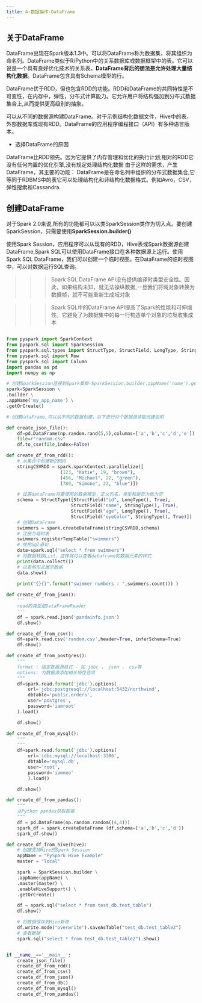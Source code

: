 ```yaml
---
title: 4-数据操作-DataFrame
---
```


## 关于DataFrame

DataFrame出现在Spark版本1.3中。可以将DataFrame称为数据集，将其组织为命名列。DataFrame类似于R/Python中的关系数据库或数据框架中的表。它可以说是一个具有良好优化技术的关系表。**DataFrame背后的想法是允许处理大量结构化数据**。DataFrame包含具有Schema模型的行。

DataFrame优于RDD，但也包含RDD的功能。RDD和DataFrame的共同特性是不可变性，在内存中，弹性，分布式计算能力。它允许用户将结构强加到分布式数据集合上,从而提供更高级别的抽象。

可以从不同的数据源构建DataFrame。对于示例结构化数据文件，Hive中的表，外部数据库或现有RDD。DataFrame的应用程序编程接口（API）有多种语言版本。

-   选择DataFrame的原因

DataFrame比RDD领先。因为它提供了内存管理和优化的执行计划;相对的RDD它没有任何内置的优化引擎,没有规定处理结构化数据
由于这样的需求，产生DataFrame，其主要的功能：
    DataFrame是在命名列中组织的分布式数据集合,它等同于RDBMS中的表它可以处理结构化和非结构化数据格式。例如Avro，CSV，弹性搜索和Cassandra.

## 创建DataFrame

对于Spark 2.0来说,所有的功能都可以以类SparkSession类作为切入点。要创建SparkSession，只需要使用**SparkSession.builder()**

使用Spark Session，应用程序可以从现有的RDD，Hive表或Spark数据源创建DataFrame,Spark SQL可以使用DataFrame接口在各种数据源上运行。使用Spark SQL DataFrame，我们可以创建一个临时视图。在DataFrame的临时视图中，可以对数据运行SQL查询。

>>> Spark SQL DataFrame API没有提供编译时类型安全性。因此，如果结构未知，就无法操纵数据,一旦我们将域对象转换为数据帧，就不可能重新生成域对象

>>> Spark SQL中的DataFrame API提高了Spark的性能和可伸缩性。它避免了为数据集中的每一行构造单个对象的垃圾收集成本


~~~python

from pyspark import SparkContext     
from pyspark.sql import SparkSession 
from pyspark.sql.types import StructType, StructField, LongType, StringType
from pyspark.sql import Row
from pyspark.sql import Column
import pandas as pd
import numpy as np

# 创建SparkSession连接到Spark集群-SparkSession.builder.appName('name').getOrCreate()
spark=SparkSession \
.builder \
.appName('my_app_name') \
.getOrCreate()

# 创建DataFrame,可以从不同的数据创建，以下进行对个数据源读取创建说明

def create_json_file():
    df=pd.DataFrame(np.random.rand(5,5),columns=['a','b','c','d','e']).applymap(lambda x: int(x*10))
    file=r"random.csv"
    df.to_csv(file,index=False)

def create_df_from_rdd():
    # 从集合中创建新的RDD
    stringCSVRDD = spark.sparkContext.parallelize([
                    (123, "Katie", 19, "brown"),
                    (456, "Michael", 22, "green"),
                    (789, "Simone", 23, "blue")])

    # 设置dataFrame将要使用的数据模型，定义列名，类型和是否为能为空
    schema = StructType([StructField("id", LongType(), True),
                        StructField("name", StringType(), True),
                        StructField("age", LongType(), True),
                        StructField("eyeColor", StringType(), True)])
    # 创建DataFrame
    swimmers = spark.createDataFrame(stringCSVRDD,schema)
    # 注册为临时表
    swimmers.registerTempTable("swimmers")
    # 使用Sql语句
    data=spark.sql("select * from swimmers")
    # 将数据转换List，这样就可以查看dataframe的数据元素的样式
    print(data.collect())
    # 以表格形式展示数据
    data.show()
    
    print("{}{}".format("swimmer numbers : ",swimmers.count()) )

def create_df_from_json():
    '''
    read的类型是DataFrameReader
    '''
    df = spark.read.json('pandainfo.json')
    df.show()

def create_df_from_csv():
    df=spark.read.csv('random.csv',header=True, inferSchema=True)
    df.show()

def create_df_from_postgres():
    """
    format : 指定数据源格式 - 如 jdbc ， json ， csv等
    options: 为数据源添加相关特性选项
    """
    df=spark.read.format('jdbc').options(
        url='jdbc:postgresql://localhost:5432/northwind',
        dbtable='public.orders',
        user='postgres',
        password='iamroot'
    ).load()

    df.show()

def create_df_from_mysql():
    """
    """
    df=spark.read.format('jdbc').options(
        url='jdbc:mysql://localhost:3306',
        dbtable='mysql.db',
        user='root',
        password='iamneo'
        ).load()

    df.show()

def create_df_from_pandas():
    """
    从Python pandas获取数据
    """
    df = pd.DataFrame(np.random.random((4,4)))
    spark_df = spark.createDataFrame (df,schema=['a','b','c','d'])
    spark_df.show()

def create_df_from_hive(hive):
    # 创建支持Hive的Spark Session
    appName = "PySpark Hive Example"
    master = "local"

    spark = SparkSession.builder \
    .appName(appName) \
    .master(master) \
    .enableHiveSupport() \
    .getOrCreate()

    df = spark.sql("select * from test_db.test_table")
    df.show()

    # 将数据保存到Hive新表
    df.write.mode("overwrite").saveAsTable("test_db.test_table2")
    # 查看数据
    spark.sql("select * from test_db.test_table2").show()


if __name__=='__main__':
    create_json_file()
    create_df_from_rdd() 
    create_df_from_csv()
    create_df_from_json()
    create_df_from_db()
    create_df_from_mysql()
    create_df_from_pandas()

~~~